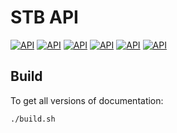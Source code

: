 STB API
=======

[![API](https://img.shields.io/badge/API-v342-orange.svg?style=flat-square)](https://stbapi.github.io/v342/)
[![API](https://img.shields.io/badge/API-v343-orange.svg?style=flat-square)](https://stbapi.github.io/v343/)
[![API](https://img.shields.io/badge/API-v344-orange.svg?style=flat-square)](https://stbapi.github.io/v344/)
[![API](https://img.shields.io/badge/API-v345-orange.svg?style=flat-square)](https://stbapi.github.io/v345/)
[![API](https://img.shields.io/badge/API-v345-orange.svg?style=flat-square)](https://stbapi.github.io/v346/)
[![API](https://img.shields.io/badge/API-v345-orange.svg?style=flat-square)](https://stbapi.github.io/v347/)


## Build ##

To get all versions of documentation:

```bash
./build.sh
```
